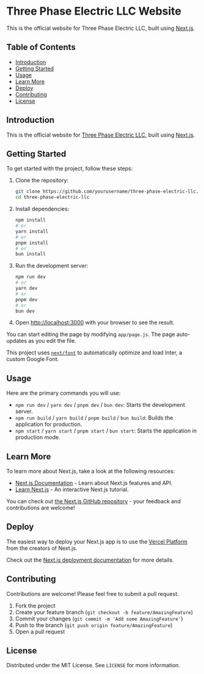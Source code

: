 # Three Phase Electric LLC Website

This is the official website for Three Phase Electric LLC, built using [Next.js](https://nextjs.org/).

## Table of Contents

- [Introduction](#introduction)
- [Getting Started](#getting-started)
- [Usage](#usage)
- [Learn More](#learn-more)
- [Deploy](#deploy)
- [Contributing](#contributing)
- [License](#license)

## Introduction

This is the official website for [Three Phase Electric LLC](https://www.threephaseelectricllc.com/), built using [Next.js](https://nextjs.org/).

## Getting Started

To get started with the project, follow these steps:

1. Clone the repository:

    ```bash
    git clone https://github.com/yourusername/three-phase-electric-llc.git
    cd three-phase-electric-llc
    ```

2. Install dependencies:

    ```bash
    npm install
    # or
    yarn install
    # or
    pnpm install
    # or
    bun install
    ```

3. Run the development server:

    ```bash
    npm run dev
    # or
    yarn dev
    # or
    pnpm dev
    # or
    bun dev
    ```

4. Open [http://localhost:3000](http://localhost:3000) with your browser to see the result.

You can start editing the page by modifying `app/page.js`. The page auto-updates as you edit the file.

This project uses [`next/font`](https://nextjs.org/docs/basic-features/font-optimization) to automatically optimize and load Inter, a custom Google Font.

## Usage

Here are the primary commands you will use:

- `npm run dev` / `yarn dev` / `pnpm dev` / `bun dev`: Starts the development server.
- `npm run build` / `yarn build` / `pnpm build` / `bun build`: Builds the application for production.
- `npm start` / `yarn start` / `pnpm start` / `bun start`: Starts the application in production mode.

## Learn More

To learn more about Next.js, take a look at the following resources:

- [Next.js Documentation](https://nextjs.org/docs) - Learn about Next.js features and API.
- [Learn Next.js](https://nextjs.org/learn) - An interactive Next.js tutorial.

You can check out [the Next.js GitHub repository](https://github.com/vercel/next.js/) - your feedback and contributions are welcome!

## Deploy

The easiest way to deploy your Next.js app is to use the [Vercel Platform](https://vercel.com/new?utm_medium=default-template&filter=next.js&utm_source=create-next-app&utm_campaign=create-next-app-readme) from the creators of Next.js.

Check out the [Next.js deployment documentation](https://nextjs.org/docs/deployment) for more details.

## Contributing

Contributions are welcome! Please feel free to submit a pull request.

1. Fork the project
2. Create your feature branch (`git checkout -b feature/AmazingFeature`)
3. Commit your changes (`git commit -m 'Add some AmazingFeature'`)
4. Push to the branch (`git push origin feature/AmazingFeature`)
5. Open a pull request

## License

Distributed under the MIT License. See `LICENSE` for more information.
